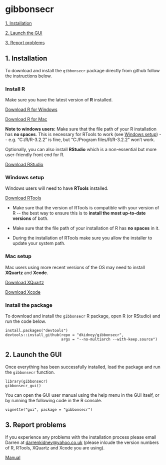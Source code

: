 
gibbonsecr
===========

<a href="#installation">1. Installation</a>

<a href="#launch">2. Launch the GUI</a>

<a href="#problems">3. Report problems</a>

<a name="installation"></a>

## 1. Installation

To download and install the `gibbonsecr` package directly from github follow the instructions below.

### Install R

Make sure you have the latest version of **R** installed. 

[Download R for Windows](https://cran.r-project.org/bin/windows/base/)

[Download R for Mac](https://cran.r-project.org/bin/macosx/)

**Note to windows users:** Make sure that the file path of your R installation has **no spaces**. This is necessary for RTools to work (see <a href="#windows setup">Windows setup</a>) -- e.g. “C:/R/R-3.2.2” is fine, but “C:/Program files/R/R-3.2.2” won’t work.

Optionally, you can also install **RStudio** which is a non-essential but more user-friendly front end for R.

[Download RStudio](https://www.rstudio.com/products/rstudio/download/)

<a name="windows setup"></a>

### Windows setup

Windows users will need to have **RTools** installed.

[Download RTools](https://cran.r-project.org/bin/windows/Rtools/)

* Make sure that the version of RTools is compatible with your version of R -- the best way to ensure this is to **install the most up-to-date versions** of both.

* Make sure that the file path of your installation of R has **no spaces** in it.

* During the installation of RTools make sure you allow the installer to update your system path.

### Mac setup

Mac users using more recent versions of the OS may need to install **XQuartz** and **Xcode**.

[Download XQuartz](http://xquartz.macosforge.org/landing/)

[Download Xcode](https://developer.apple.com/xcode/downloads/)

### Install the package

To download and install the `gibbonsecr` R package, open R (or RStudio) and run the code below.

```{r}
install.packages("devtools")
devtools::install_github(repo = "dkidney/gibbonsecr", 
                         args = "--no-multiarch --with-keep.source")
```

<a name="launch"></a>

## 2. Launch the GUI

Once everything has been successfully installed, load the package and run the `gibbonsecr` function.

```{r}
library(gibbonsecr)
gibbonsecr_gui()
```

You can open the GUI user manual using the help menu in the GUI itself, or by running the following code in the R console.

```{r}
vignette("gui", package = "gibbonsecr")
```

<a name="problems"></a>

## 3. Report problems

If you experience any problems with the installation process please email Darren at darrenkidney@yahoo.co.uk (please inlcude the version numbers of R, RTools, XQuartz and Xcode you are using).  



[Manual](https://github.com/dkidney/gibbonsecr/tree/master/inst/doc/gibbonsecr_1.0-vignette.html)


